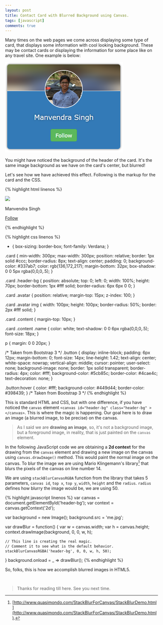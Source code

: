 ```yaml
---
layout: post
title: Contact Card with Blurred Background using Canvas.
tags: [javascript]
comments: true
---
```


Many times on the web pages we come across displaying some type of card, that displays some information with cool looking background. These may be contact cards or displaying the information for some place like on any travel site. One example is below:

<img src="/public/img/contact-card/card.png" alt="Contact card" />

You might have noticed the background of the header of the card. It's the same image background as we have on the card's center, but blurred!

Let's see how we have achieved this effect. Following is the markup for the card and the CSS.

{% highlight html linenos %}
<div class="card">
	<canvas id="header-bg" class="header-bg"></canvas>
	<div class="avatar">
		<img src="me.jpg" crossorigin ref="image" />
	</div>
	<div class="content">
		<p class="name">Manvendra Singh</p>
		<p>
			<a target="_blank" href="https://twitter.com/Manvendra_SK" class="button">Follow</a>
		</p>
	</div>
</div>
{% endhighlight %}

<!-- <br /><br /> -->

{% highlight css linenos %}
* {
	box-sizing: border-box;
	font-family: Verdana;
}

.card {
	min-width: 300px;
	max-width: 300px;
	position: relative;
	border: 1px solid #ccc;
	border-radius: 8px;
	text-align: center;
	padding: 0;
	background-color: #337ab7;
	color: rgb(136,172,217);
	margin-bottom: 32px;
	box-shadow: 0 0 5px rgba(0,0,0,.5);
}

.card .header-bg {
	position: absolute;
	top: 0;
	left: 0;
	width: 100%;
	height: 70px;
	border-bottom: 1px #fff solid;
	border-radius: 6px 6px 0 0;
}

.card .avatar {
	position: relative;
	margin-top: 15px;
	z-index: 100;
}

.card .avatar img {
	width: 100px;
	height: 100px;
	border-radius: 50%;
	border: 2px #fff solid;
}

.card .content {
	margin-top: 10px;
}

.card .content .name {
	color: white;
	text-shadow: 0 0 6px rgba(0,0,0,.5);
	font-size: 18px;
}

p {
	margin: 0 0 20px;
}

/* Taken from Bootstrap 3 */
.button {
	display: inline-block;
	padding: 6px 12px;
	margin-bottom: 0;
	font-size: 14px;
	line-height: 1.42;
	text-align: center;
	white-space: nowrap;
	vertical-align: middle;
	cursor: pointer;
	user-select: none;
	background-image: none;
	border: 1px solid transparent;
	border-radius: 4px;
	color: #fff;
	background-color: #5cb85c;
	border-color: #4cae4c;
	text-decoration: none;
}

.button:hover {
	color: #fff;
	background-color: #449d44;
	border-color: #398439;
}
/* Taken from Bootstrap 3 */
{% endhighlight %}

This is standard HTML and CSS, but with one difference, if you have noticed the `canvas` element `<canvas id="header-bg" class="header-bg" ></canvas>`. This is where the magic is happening. Our goal here is to draw an image (a blurred image, to be precise) on the canvas.

> As I said we are **drawing an image**, so, it's not a background image, but a foreground image, in reality, that is just painted on the `canvas` element.

In the following JavaScript code we are obtaining a **2d context** for the drawing from the `canvas` element and drawing a new image on the canvas using `canvas.drawImage()` method. This would paint the normal image on the canvas. To blur the image we are using Mario Klingemann's library[^1] that blurs the pixels of the canvas on line number 14.

We are using `stackBlurCanvasRGBA` function from the library that takes 5 parameters, `canvas id`, `top x`, `top y`, `width`, `height` and the `radius`. `radius` defines how blurry the image would be, we are using 50.

{% highlight javascript linenos %}
var canvas = document.getElementById('header-bg');
var context = canvas.getContext('2d');

var background = new Image();
background.src = 'me.jpg';

var drawBlur = function() {
	var w = canvas.width;
	var h = canvas.height;
	context.drawImage(background, 0, 0, w, h);

	// This line is creating the real magic.
	// Comment it to see what is the default behavior.
	stackBlurCanvasRGBA('header-bg', 0, 0, w, h, 50);
}
background.onload = _ => drawBlur();
{% endhighlight %}

So, folks, this is how we accomplish blurred images in HTML5.

&nbsp;

>Thanks for reading till here. See you next time.

[^1]: [http://www.quasimondo.com/StackBlurForCanvas/StackBlurDemo.html](http://www.quasimondo.com/StackBlurForCanvas/StackBlurDemo.html).
